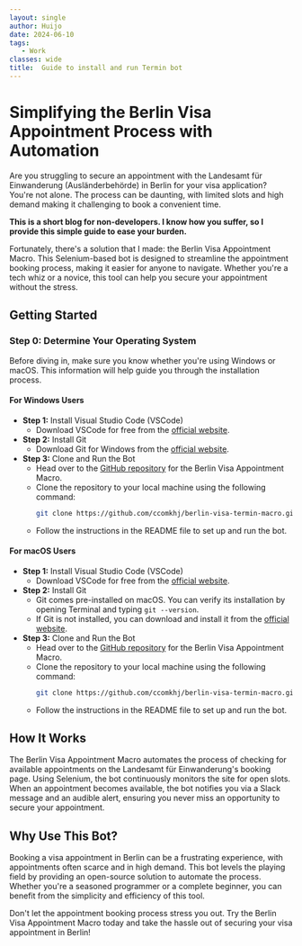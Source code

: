 ```yaml
---
layout: single
author: Huijo
date: 2024-06-10
tags:
   - Work
classes: wide
title:  Guide to install and run Termin bot
---
```

# Simplifying the Berlin Visa Appointment Process with Automation

Are you struggling to secure an appointment with the Landesamt für Einwanderung (Ausländerbehörde) in Berlin for your visa application? You're not alone. The process can be daunting, with limited slots and high demand making it challenging to book a convenient time.

**This is a short blog for non-developers. I know how you suffer, so I provide this simple guide to ease your burden.**

Fortunately, there's a solution that I made: the Berlin Visa Appointment Macro. This Selenium-based bot is designed to streamline the appointment booking process, making it easier for anyone to navigate. Whether you're a tech whiz or a novice, this tool can help you secure your appointment without the stress.

## Getting Started

### Step 0: Determine Your Operating System

Before diving in, make sure you know whether you're using Windows or macOS. This information will help guide you through the installation process.

#### For Windows Users
- **Step 1:** Install Visual Studio Code (VSCode)
  - Download VSCode for free from the [official website](https://code.visualstudio.com/Download).
- **Step 2:** Install Git
  - Download Git for Windows from the [official website](https://git-scm.com/download/win).
- **Step 3:** Clone and Run the Bot
  - Head over to the [GitHub repository](https://github.com/ccomkhj/berlin-visa-termin-macro) for the Berlin Visa Appointment Macro.
  - Clone the repository to your local machine using the following command:
    ```bash
    git clone https://github.com/ccomkhj/berlin-visa-termin-macro.git
    ```
  - Follow the instructions in the README file to set up and run the bot.

#### For macOS Users
- **Step 1:** Install Visual Studio Code (VSCode)
  - Download VSCode for free from the [official website](https://code.visualstudio.com/Download).
- **Step 2:** Install Git
  - Git comes pre-installed on macOS. You can verify its installation by opening Terminal and typing `git --version`.
  - If Git is not installed, you can download and install it from the [official website](https://git-scm.com/download/mac).
- **Step 3:** Clone and Run the Bot
  - Head over to the [GitHub repository](https://github.com/ccomkhj/berlin-visa-termin-macro) for the Berlin Visa Appointment Macro.
  - Clone the repository to your local machine using the following command:
    ```bash
    git clone https://github.com/ccomkhj/berlin-visa-termin-macro.git
    ```
  - Follow the instructions in the README file to set up and run the bot.

## How It Works

The Berlin Visa Appointment Macro automates the process of checking for available appointments on the Landesamt für Einwanderung's booking page. Using Selenium, the bot continuously monitors the site for open slots. When an appointment becomes available, the bot notifies you via a Slack message and an audible alert, ensuring you never miss an opportunity to secure your appointment.

## Why Use This Bot?

Booking a visa appointment in Berlin can be a frustrating experience, with appointments often scarce and in high demand. This bot levels the playing field by providing an open-source solution to automate the process. Whether you're a seasoned programmer or a complete beginner, you can benefit from the simplicity and efficiency of this tool.

Don't let the appointment booking process stress you out. Try the Berlin Visa Appointment Macro today and take the hassle out of securing your visa appointment in Berlin!